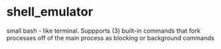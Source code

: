 # shell_emulator
small bash - like terminal.  Suppports (3) built-in commands that fork processes off of the main process as blocking or background commands
